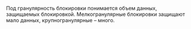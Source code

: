 Под гранулярность блокировки понимается объем данных, защищаемых блокировкой. Мелкогранулярные блокировки защищают мало данных, крупногранулярные – много.